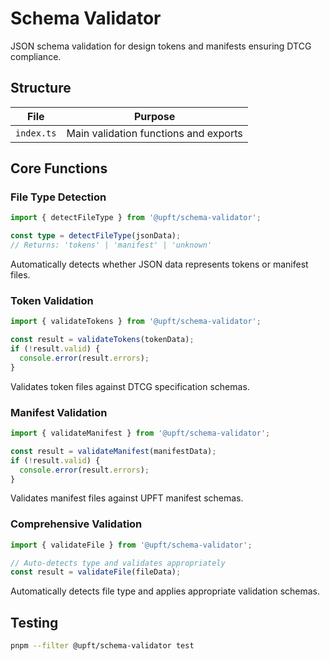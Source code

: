 # Schema Validator

JSON schema validation for design tokens and manifests ensuring DTCG compliance.

## Structure

| File | Purpose |
|------|---------|
| `index.ts` | Main validation functions and exports |

## Core Functions

### File Type Detection

```typescript
import { detectFileType } from '@upft/schema-validator';

const type = detectFileType(jsonData);
// Returns: 'tokens' | 'manifest' | 'unknown'
```

Automatically detects whether JSON data represents tokens or manifest files.

### Token Validation

```typescript
import { validateTokens } from '@upft/schema-validator';

const result = validateTokens(tokenData);
if (!result.valid) {
  console.error(result.errors);
}
```

Validates token files against DTCG specification schemas.

### Manifest Validation

```typescript
import { validateManifest } from '@upft/schema-validator';

const result = validateManifest(manifestData);
if (!result.valid) {
  console.error(result.errors);
}
```

Validates manifest files against UPFT manifest schemas.

### Comprehensive Validation

```typescript
import { validateFile } from '@upft/schema-validator';

// Auto-detects type and validates appropriately
const result = validateFile(fileData);
```

Automatically detects file type and applies appropriate validation schemas.

## Testing

```bash
pnpm --filter @upft/schema-validator test
```